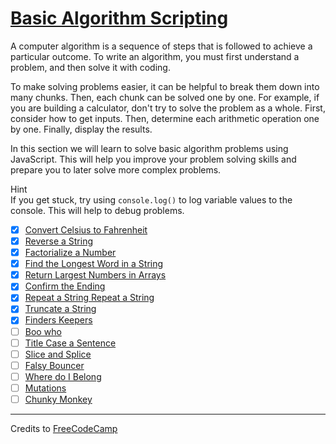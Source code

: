# [Basic Algorithm Scripting](https://learn.freecodecamp.org/javascript-algorithms-and-data-structures/basic-algorithm-scripting)

A computer algorithm is a sequence of steps that is followed to achieve a particular outcome. To write an algorithm, you must first understand a problem, and then solve it with coding.

To make solving problems easier, it can be helpful to break them down into many chunks. Then, each chunk can be solved one by one. For example, if you are building a calculator, don't try to solve the problem as a whole. First, consider how to get inputs. Then, determine each arithmetic operation one by one. Finally, display the results.

In this section we will learn to solve basic algorithm problems using JavaScript. This will help you improve your problem solving skills and prepare you to later solve more complex problems.

Hint  
If you get stuck, try using `console.log()` to log variable values to the console. This will help to debug problems.

- [x] [Convert Celsius to Fahrenheit](01-convert-celsius-to-fahrenheit.md)
- [x] [Reverse a String](02-reverse-a-string.md)
- [x] [Factorialize a Number](03-factorialize-a-number.md)
- [x] [Find the Longest Word in a String](04-find-the-longest-word-in-a-string.md)
- [x] [Return Largest Numbers in Arrays](05-return-largest-numbers-in-arrays.md)
- [x] [Confirm the Ending](06-confirm-the-ending.md)
- [x] [Repeat a String Repeat a String](07-repeat-a-string-repeat-a-string.md)
- [x] [Truncate a String](08-truncate-a-string.md)
- [x] [Finders Keepers](09-finders-keepers.md)
- [ ] [Boo who](10-boo-who.md)
- [ ] [Title Case a Sentence](11-title-case-a-sentence.md)
- [ ] [Slice and Splice](12-slice-and-splice.md)
- [ ] [Falsy Bouncer](13-falsy-bouncer.md)
- [ ] [Where do I Belong](14-where-do-i-belong.md)
- [ ] [Mutations](15-mutations.md)
- [ ] [Chunky Monkey](16-chunky-monkey.md)

---

Credits to [FreeCodeCamp](https://www.freecodecamp.org/)